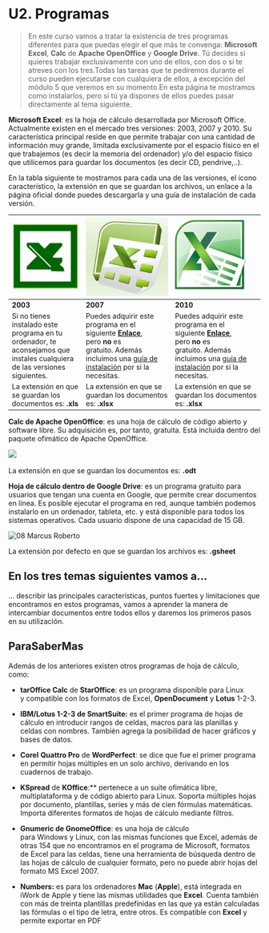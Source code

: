 # U2. Programas

> En este curso vamos a tratar la existencia de tres programas diferentes para que puedas elegir el que más te convenga: **Microsoft Excel**, **Calc** de **Apache OpenOffice** y **Google Drive**. Tú decides si quieres trabajar exclusivamente con uno de ellos, con dos o si te atreves con los tres.Todas las tareas que te pediremos durante el curso pueden ejecutarse con cualquiera de ellos, a excepción del módulo 5 que veremos en su momento.En esta página te mostramos como instalarlos, pero si tú ya dispones de ellos puedes pasar directamente al tema siguiente.

**Microsoft Excel**: es la hoja de cálculo desarrollada por Microsoft Office. Actualmente existen en el mercado tres versiones: 2003, 2007 y 2010. Su característica principal reside en que permite trabajar con una cantidad de información muy grande, limitada exclusivamente por el espacio físico en el que trabajemos (es decir la memoria del ordenador) y/o del espacio físico que utilicemos para guardar los documentos (es decir CD, pendrive,..). 

En la tabla siguiente te mostramos para cada una de las versiones, el icono característico, la extensión en que se guardan los archivos, un enlace a la página oficial donde puedes descargarla y una guía de instalación de cada versión. 

| ![](img/Excel2003.jpg)                                                                                                    | ![](img/excel2007.jpg)                                                                                                                                                                                                                   | ![](img/excel2010.png)                                                                                                                                                                                                                            |
|:--------------------------------------------------------------------------------------------------------------------------|:-----------------------------------------------------------------------------------------------------------------------------------------------------------------------------------------------------------------------------------------|:--------------------------------------------------------------------------------------------------------------------------------------------------------------------------------------------------------------------------------------------------|
| **2003**                                                                                                                  | **2007**                                                                                                                                                                                                                                 | **2010**                                                                                                                                                                                                                                          |
| Si no tienes instalado este programa en tu ordenador, te aconsejamos que instales cualquiera de las versiones siguientes. | Puedes adquirir este programa en el siguiente [**Enlace**](https://products.office.com/es-es/excel), pero **no** es gratuito. Además incluimos una [guía de instalación](http://support.microsoft.com/kb/974101/es) por si la necesitas. | Puedes adquirir este programa en el siguiente [**Enlace**](http://office.microsoft.com/es-mx/store/?CTT=97), pero **no** es gratuito. Además incluimos una [guía de instalación](http://support.microsoft.com/kb/2547029/es) por si la necesitas. |
| La extensión en que se guardan los documentos es: **.xls**                                                                | La extensión en que se guardan los documentos es: **.xlsx**                                                                                                                                                                              | La extensión en que se guardan los documentos es: **.xlsx**                                                                                                                                                                                       |
**Calc de Apache OpenOffice**: es una hoja de cálculo de código abierto y software libre. Su adquisición es, por tanto, gratuita. Está incluida dentro del paquete ofimático de Apache OpenOffice.

![](http://upload.wikimedia.org/wikipedia/commons/thumb/0/03/OOoCalc.svg/128px-OOoCalc.svg.png)

La extensión en que se guardan los documentos es: **.odt**  

**Hoja de cálculo dentro de Google Drive**: es un programa gratuito para usuarios que tengan una cuenta en Google, que permite crear documentos en línea. Es posible ejecutar el programa en red, aunque también podemos instalarlo en un ordenador, tableta, etc. y está disponible para todos los sistemas operativos. Cada usuario dispone de una capacidad de 15 GB.

![08 Marcus Roberto](http://icons.iconarchive.com/icons/marcus-roberto/google-play/256/Google-Drive-icon.png)

La extensión por defecto en que se guardan los archivos es: **.gsheet**

## En los tres temas siguientes vamos a...

... describir las principales características, puntos fuertes y limitaciones que encontramos en estos programas, vamos a aprender la manera de intercambiar documentos entre todos ellos y daremos los primeros pasos en su utilización.

## ParaSaberMas

Además de los anteriores existen otros programas de hoja de cálculo, como:

- **tarOffice Calc** de **StarOffice**: es un programa disponible para Linux y compatible con los formatos de Excel, **OpenDocument** y **Lotus** 1-2-3. 
- **IBM/**Lotus** 1-2-3 de **SmartSuite**:** es el primer programa de hojas de cálculo en introducir rangos de celdas, macros para las planillas y celdas con nombres. También agrega la posibilidad de hacer gráficos y bases de datos.
- **Corel** **Quattro Pro** de **WordPerfect**: se dice que fue el primer programa en permitir hojas múltiples en un solo archivo, derivando en los cuadernos de trabajo.

- **KSpread** de **KOffice**:** pertenece a un suite ofimática libre, multiplataforma y de código abierto para Linux. Soporta múltiples hojas por documento, plantillas, series y más de cien fórmulas matemáticas. Importa diferentes formatos de hojas de cálculo mediante filtros.

- **Gnumeric de GnomeOffice**: es una hoja de cálculo para Windows y Linux, con las mismas funciones que Excel, además de otras 154 que no encontramos en el programa de Microsoft, formatos de Excel para las celdas, tiene una herramienta de búsqueda dentro de las hojas de cálculo de cualquier formato, pero no puede abrir hojas del formato MS Excel 2007.

- **Numbers:** es para los ordenadores **Mac** (**Apple**), está integrada en iWork de Apple y tiene las mismas utilidades que **Excel**. Cuenta también con más de treinta plantillas predefinidas en las que ya están calculadas las fórmulas o el tipo de letra, entre otros. Es compatible con **Excel** y permite exportar en PDF

